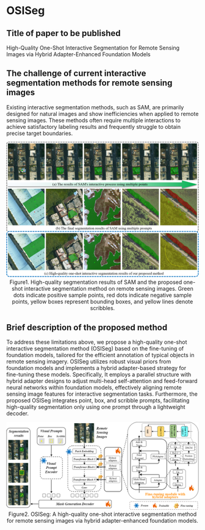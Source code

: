 # OSISeg


## Title of paper to be published

High-Quality One-Shot Interactive Segmentation for Remote Sensing Images via Hybrid Adapter-Enhanced Foundation Models
   

## The challenge of current interactive segmentation methods for remote sensing images  
Existing interactive segmentation methods, such as SAM, are primarily designed for natural images and show inefficiencies when 
applied to remote sensing images. These methods often require multiple interactions to achieve satisfactory labeling results 
and frequently struggle to obtain precise target boundaries. 

<p align="center">
    <img src="assets/fig1.png" width=800></br>
    Figure1. High-quality segmentation results of SAM and the proposed one-shot interactive segmentation method on remote sensing images. Green dots indicate positive sample points, red dots indicate negative sample points, yellow boxes represent bounding boxes, and yellow lines denote scribbles.

</p>

## Brief description of the proposed method
To address these limitations above, we propose a high-quality one-shot interactive
segmentation method (OSISeg) based on the fine-tuning of foundation models, tailored for the efficient annotation of typical 
objects in remote sensing imagery. OSISeg utilizes robust visual priors from foundation models and implements a hybrid 
adapter-based strategy for fine-tuning these models. Specifically, It employs a parallel structure with hybrid adapter designs
to adjust multi-head self-attention and feed-forward neural networks within foundation models, effectively aligning remote sensing 
image features for interactive segmentation tasks. Furthermore, the proposed OSISeg integrates point, box, and scribble prompts, 
facilitating high-quality segmentation only using one prompt through a lightweight decoder.

<p align="center">
    <img src="assets/network.png" width=800></br>
    Figure2. OSISeg: A high-quality one-shot interactive segmentation method for remote sensing images via hybrid adapter-enhanced foundation models. 

</p>

